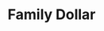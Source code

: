 ---
title: "Family Dollar"
url: /norfolk/family-dollar-east-virginia-beach-boulevard/
shop: variety store
---